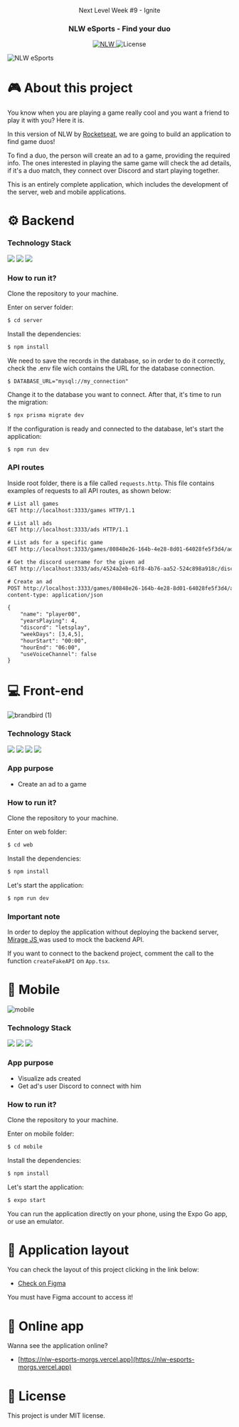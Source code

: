 <p align="center">Next Level Week #9 - Ignite</p>

<h3 align="center">
  NLW eSports - Find your duo
</h3>

<p align="center">
  <a href="https://rocketseat.com.br">
    <img alt="NLW" src="https://img.shields.io/badge/NLW-08-%2304D361">
  </a>
  <img alt="License" src="https://img.shields.io/badge/license-MIT-%2304D361">
</p>

<img alt="NLW eSports" src="https://user-images.githubusercontent.com/17517028/194944504-f638f8ed-1942-4f0a-aaed-6eb601a74a2c.png" />

# 🎮 About this project

You know when you are playing a game really cool and you want a friend to play it with you? Here it is.

In this version of NLW by [Rocketseat](https://www.rocketseat.com.br), we are going to build an application to find game duos!

To find a duo, the person will create an ad to a game, providing the required info. The ones interested in playing the same game will check the ad details, if it's a duo match, they connect over Discord and start playing together. 

This is an entirely complete application, which includes the development of the server, web and mobile applications.


# ⚙ Backend

### Technology Stack

<p align="left">
  <img src="https://img.shields.io/badge/TypeScript-007ACC?style=for-the-badge&logo=typescript&logoColor=white" />
  <img src="https://img.shields.io/badge/Node.js-339933?style=for-the-badge&logo=nodedotjs&logoColor=white" />
  <img src="https://img.shields.io/badge/Prisma-3982CE?style=for-the-badge&logo=Prisma&logoColor=white" />
 </p>
 
 ### How to run it?

Clone the repository to your machine.

Enter on server folder:
```bash
$ cd server
```

Install the dependencies:

```bash
$ npm install
```

We need to save the records in the database, so in order to do it correctly, check the .env file wich contains the URL for the database connection. 

```env
$ DATABASE_URL="mysql://my_connection"
```

Change it to the database you want to connect. After that, it's time to run the migration:

```bash
$ npx prisma migrate dev
```

If the configuration is ready and connected to the database, let's start the application:
```bash
$ npm run dev
```

### API routes

Inside root folder, there is a file called `requests.http`. This file contains examples of requests to all API routes, as shown below:

```txt
# List all games
GET http://localhost:3333/games HTTP/1.1

# List all ads
GET http://localhost:3333/ads HTTP/1.1

# List ads for a specific game
GET http://localhost:3333/games/80848e26-164b-4e28-8d01-64028fe5f3d4/ads HTTP/1.1

# Get the discord username for the given ad
GET http://localhost:3333/ads/4524a2eb-61f8-4b76-aa52-524c898a918c/discord HTTP/1.1

# Create an ad
POST http://localhost:3333/games/80848e26-164b-4e28-8d01-64028fe5f3d4/ads HTTP/1.1
content-type: application/json

{
	"name": "player00",
	"yearsPlaying": 4,
	"discord": "letsplay",
	"weekDays": [3,4,5],
	"hourStart": "00:00",
	"hourEnd": "06:00",
	"useVoiceChannel": false
}
```

# 💻 Front-end

![brandbird (1)](https://user-images.githubusercontent.com/17517028/194982794-4a86e587-f7d7-4154-92a6-32684edd7871.png)


### Technology Stack

<p align="left">
  <img src="https://img.shields.io/badge/TypeScript-007ACC?style=for-the-badge&logo=typescript&logoColor=white" />
  <img src="https://img.shields.io/badge/React-20232A?style=for-the-badge&logo=react&logoColor=61DAFB" />
  <img src="https://img.shields.io/badge/Vite-B73BFE?style=for-the-badge&logo=vite&logoColor=FFD62E" />
  <img src="https://img.shields.io/badge/Tailwind_CSS-38B2AC?style=for-the-badge&logo=tailwind-css&logoColor=white" />
 </p>
 
 ### App purpose

- Create an ad to a game
 
 ### How to run it?

Clone the repository to your machine.

Enter on web folder:
```bash
$ cd web
```

Install the dependencies:

```bash
$ npm install
```

Let's start the application:
```bash
$ npm run dev
```

### Important note

In order to deploy the application without deploying the backend server, [Mirage JS ](https://miragejs.com/) was used to mock the backend API.

If you want to connect to the backend project, comment the call to the function `createFakeAPI` on `App.tsx`.

# 📱 Mobile

![mobile](https://user-images.githubusercontent.com/17517028/194978201-38bd9ce1-0fe8-4583-9a3e-32a7cad7a910.png)

### Technology Stack

<p align="left">
  <img src="https://img.shields.io/badge/TypeScript-007ACC?style=for-the-badge&logo=typescript&logoColor=white" />
  <img src="https://img.shields.io/badge/React_Native-20232A?style=for-the-badge&logo=react&logoColor=61DAFB" />
  <img src="https://img.shields.io/badge/Expo-1B1F23?style=for-the-badge&logo=expo&logoColor=white" />
 </p>

### App purpose

- Visualize ads created
- Get ad's user Discord to connect with him

### How to run it?

Clone the repository to your machine.

Enter on mobile folder:
```bash
$ cd mobile
```

Install the dependencies:

```bash
$ npm install
```

Let's start the application:
```bash
$ expo start
```

You can run the application directly on your phone, using the Expo Go app, or use an emulator.


# 🎨 Application layout

You can check the layout of this project clicking in the link below:

 - [Check on Figma](https://www.figma.com/file/pvnBIymuQKg2QIe5pYtEOE/NLW-eSports-(Community)?node-id=6%3A23)

You must have Figma account to access it!

# 🚀 Online app

Wanna see the application online? 

- [https://nlw-esports-morgs.vercel.app](https://nlw-esports-morgs.vercel.app)


# 📝 License

This project is under MIT license.
